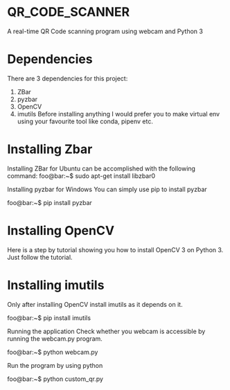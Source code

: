 # QR_CODE_SCANNER
A real-time QR Code scanning program using webcam and Python 3

# Dependencies
There are 3 dependencies for this project:

1. ZBar
2. pyzbar
3. OpenCV
4. imutils
Before installing anything I would prefer you to make virtual env using your favourite tool like conda, pipenv etc.

# Installing Zbar
Installing ZBar for Ubuntu can be accomplished with the following command:
foo@bar:~$ sudo apt-get install libzbar0

Installing pyzbar for Windows 
You can simply use pip to install pyzbar

foo@bar:~$ pip install pyzbar

# Installing OpenCV
Here is a step by tutorial showing you how to install OpenCV 3 on Python 3. Just follow the tutorial.

# Installing imutils
Only after installing OpenCV install imutils as it depends on it.

foo@bar:~$ pip install imutils

Running the application
Check whether you webcam is accessible by running the webcam.py program.

foo@bar:~$ python webcam.py

Run the program by using python

foo@bar:~$ python custom_qr.py
